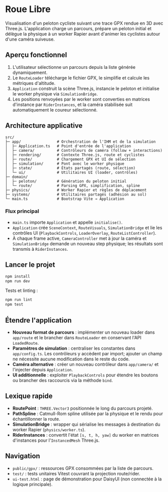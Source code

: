 # Roue Libre

Visualisation d'un peloton cycliste suivant une trace GPX rendue en 3D avec Three.js.
L'application charge un parcours, prépare un peloton initial et délègue la physique
à un worker Rapier avant d'animer les cyclistes autour d'une caméra suiveuse.

## Aperçu fonctionnel

1. L'utilisateur sélectionne un parcours depuis la liste générée dynamiquement.
2. Le `RouteLoader` télécharge le fichier GPX, le simplifie et calcule les métriques
   d'altitude.
3. `Application` construit la scène Three.js, instancie le peloton et initialise le
   worker physique via `SimulationBridge`.
4. Les positions renvoyées par le worker sont converties en matrices d'instance par
   `RiderInstances`, et la caméra stabilisée suit automatiquement le coureur sélectionné.

## Architecture applicative

```text
src/
├─ app/                # Orchestration de l'IHM et de la simulation
│  ├─ Application.ts   # Point d'entrée de l'application
│  ├─ camera/          # Contrôleurs de caméra (follow + interactions)
│  ├─ rendering/       # Contexte Three.js, route et cyclistes
│  ├─ route/           # Chargement GPX et UI de sélection
│  ├─ simulation/      # Pont avec le worker physique
│  ├─ state/           # États partagés (route, sélection)
│  └─ ui/              # Utilitaires UI (loader, contrôles)
├─ domain/
│  ├─ peloton/         # Génération du peloton initial
│  └─ route/           # Parsing GPX, simplification, spline
├─ physics/            # Worker Rapier et règles de déplacement
├─ systems/            # Utilitaires partagés (adhésion au sol)
└─ main.ts             # Bootstrap Vite → Application
```

### Flux principal

- `main.ts` importe `Application` et appelle `initialise()`.
- `Application` crée `SceneContext`, `RouteVisuals`, `SimulationBridge` et lie les
  contrôles UI (`PlaybackControls`, `LoaderOverlay`, `RouteListController`).
- À chaque frame active, `CameraController` met à jour la caméra et `SimulationBridge`
  demande un nouveau step physique; les résultats sont transmis à `RiderInstances`.

## Lancer le projet

```bash
npm install
npm run dev
```

Tests et linting :

```bash
npm run lint
npm test
```

## Étendre l'application

- **Nouveau format de parcours** : implémenter un nouveau loader dans `app/route`
  et le brancher dans `RouteLoader` en conservant l'API `LoadedRoute`.
- **Paramètres de simulation** : centraliser les constantes dans `app/config.ts`.
  Les contrôleurs y accèdent par import; ajouter un champ ne nécessite aucune
  modification dans le reste du code.
- **Caméra alternative** : créer un nouveau contrôleur dans `app/camera/` et
  l'injecter depuis `Application`.
- **UI additionnelle** : exploiter `PlaybackControls` pour étendre les boutons ou
  brancher des raccourcis via la méthode `bind`.

## Lexique rapide

- **RoutePoint** : `THREE.Vector3` positionnée le long du parcours projeté.
- **PathSpline** : Catmull-Rom spline utilisée par la physique et le rendu pour
  échantillonner la route.
- **SimulationBridge** : wrapper qui sérialise les messages à destination du worker
  Rapier (`physics/worker.ts`).
- **RiderInstances** : convertit l'état `[s, t, h, yaw]` du worker en matrices
  d'instances pour l'`InstancedMesh` Three.js.

## Navigation

- `public/gpx/` : ressources GPX consommées par la liste de parcours.
- `test/` : tests unitaires Vitest couvrant la projection route/rider.
- `ui-test.html` : page de démonstration pour DaisyUI (non connectée à la logique principale).
